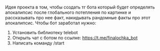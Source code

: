 Идея проекта в том, чтобы создать тг бота который будет определять апокалипсис после глобального потепления по картинке и рассказывать про нее факт, накидывать рандомные факты про этот апокалипсис.
Чтобы бот заработал нужно:
1. Установить библиотеку telebot
2. Открыть чат с ботом по ссылке: https://t.me/finalochka_bot
3. Написать команду /start

